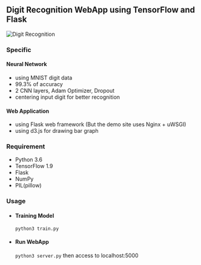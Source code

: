 ## Digit Recognition WebApp using TensorFlow and Flask

![Digit Recognition](./demo.gif)


### Specific

#### Neural Network

- using MNIST digit data
- 99.3% of accuracy
- 2 CNN layers, Adam Optimizer, Dropout
- centering input digit for better recognition

#### Web Application

- using Flask web framework (But the demo site uses Nginx + uWSGI)
- using d3.js for drawing bar graph

### Requirement
- Python 3.6
- TensorFlow 1.9
- Flask
- NumPy
- PIL(pillow)

### Usage

- #### Training Model
  `python3 train.py`

- #### Run WebApp
  `python3 server.py` then access to localhost:5000
  

